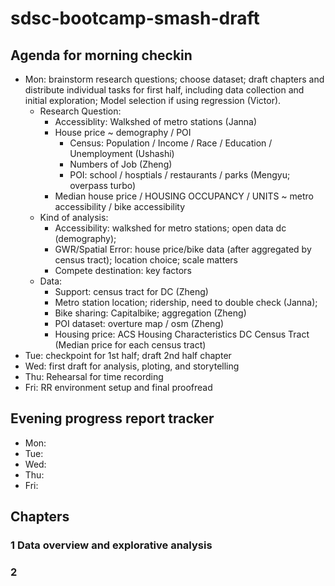 # sdsc-bootcamp-smash-draft

## Agenda for morning checkin

- Mon: brainstorm research questions; choose dataset; draft chapters and distribute individual tasks for first half, including data collection and initial exploration; Model selection if using regression (Victor).
  - Research Question:
    - Accessiblity: Walkshed of metro stations (Janna)
    - House price ~ demography / POI
      - Census: Population / Income / Race / Education / Unemployment (Ushashi)
      - Numbers of Job (Zheng) 
      - POI: school / hosptials / restaurants / parks (Mengyu; overpass turbo)
    - Median house price / HOUSING OCCUPANCY / UNITS ~ metro accessibility / bike accessibility
  - Kind of analysis:
    - Accessibility: walkshed for metro stations; open data dc (demography);
    - GWR/Spatial Error: house price/bike data (after aggregated by census tract); location choice; scale matters
    - Compete destination: key factors
  - Data:
    - Support: census tract for DC (Zheng)
    - Metro station location; ridership, need to double check (Janna);
    - Bike sharing: Capitalbike; aggregation (Zheng)
    - POI dataset: overture map / osm (Zheng)
    - Housing price: ACS Housing Characteristics DC Census Tract (Median price for each census tract)
- Tue: checkpoint for 1st half; draft 2nd half chapter
- Wed: first draft for analysis, ploting, and storytelling
- Thu: Rehearsal for time recording
- Fri: RR environment setup and final proofread

## Evening progress report tracker
- Mon:
- Tue:
- Wed:
- Thu:
- Fri:


## Chapters

### 1 Data overview and explorative analysis

### 2 

